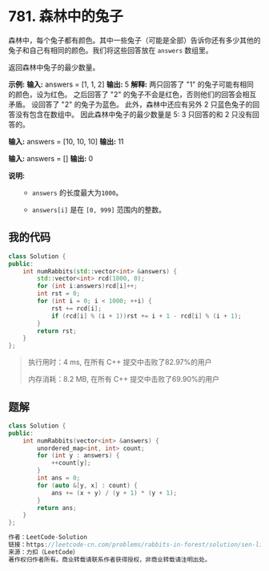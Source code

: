 # 781. 森林中的兔子
森林中，每个兔子都有颜色。其中一些兔子（可能是全部）告诉你还有多少其他的兔子和自己有相同的颜色。我们将这些回答放在 `answers` 数组里。

返回森林中兔子的最少数量。

**示例:**
**输入:** answers = [1, 1, 2]
**输出:** 5
**解释:**
两只回答了 "1" 的兔子可能有相同的颜色，设为红色。
之后回答了 "2" 的兔子不会是红色，否则他们的回答会相互矛盾。
设回答了 "2" 的兔子为蓝色。
此外，森林中还应有另外 2 只蓝色兔子的回答没有包含在数组中。
因此森林中兔子的最少数量是 5: 3 只回答的和 2 只没有回答的。

**输入:** answers = [10, 10, 10]
**输出:** 11

**输入:** answers = []
**输出:** 0


**说明:**

<ol>

- `answers` 的长度最大为`1000`。

- `answers[i]` 是在 `[0, 999]` 范围内的整数。
</ol>

## 我的代码
```c++
class Solution {
public:
    int numRabbits(std::vector<int> &answers) {
        std::vector<int> rcd(1000, 0);
        for (int i:answers)rcd[i]++;
        int rst = 0;
        for (int i = 0; i < 1000; ++i) {
            rst += rcd[i];
            if (rcd[i] % (i + 1))rst += i + 1 - rcd[i] % (i + 1);
        }
        return rst;
    }
};
```
> 执行用时：4 ms, 在所有 C++ 提交中击败了82.97%的用户
>
> 内存消耗：8.2 MB, 在所有 C++ 提交中击败了69.90%的用户

## 题解

```c++
class Solution {
public:
    int numRabbits(vector<int> &answers) {
        unordered_map<int, int> count;
        for (int y : answers) {
            ++count[y];
        }
        int ans = 0;
        for (auto &[y, x] : count) {
            ans += (x + y) / (y + 1) * (y + 1);
        }
        return ans;
    }
};

作者：LeetCode-Solution
链接：https://leetcode-cn.com/problems/rabbits-in-forest/solution/sen-lin-zhong-de-tu-zi-by-leetcode-solut-kvla/
来源：力扣（LeetCode）
著作权归作者所有。商业转载请联系作者获得授权，非商业转载请注明出处。
```

